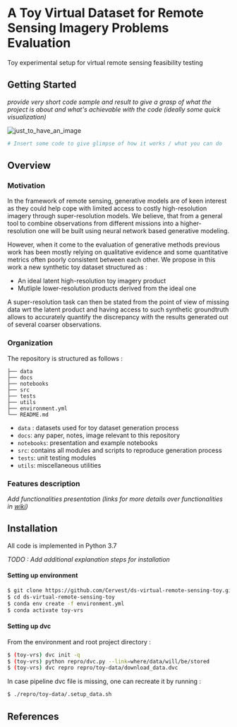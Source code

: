 # A Toy Virtual Dataset for Remote Sensing Imagery Problems Evaluation
Toy experimental setup for virtual remote sensing feasibility testing


## Getting Started

_provide very short code sample and result to give a grasp of what the project is about and what's achievable with the code (ideally some quick visualization)_

![just_to_have_an_image](https://github.com/Cervest/ds-virtual-remote-sensing-toy/blob/master/docs/source/img/mnist_ideal_generation.png)

```python
# Insert some code to give glimpse of how it works / what you can do
```


## Overview

### Motivation

In the framework of remote sensing, generative models are of keen interest as they could help cope with limited access to costly high-resolution imagery through super-resolution models. We believe, that from a general tool to combine observations from different missions into a higher-resolution one will be built using neural network based generative modeling.

However, when it come to the evaluation of generative methods previous work has been mostly relying on qualitative evidence and some quantitative metrics often poorly consistent between each other. We propose in this work a new synthetic toy dataset structured as :

- An ideal latent high-resolution toy imagery product
- Mutliple lower-resolution products derived from the ideal one

A super-resolution task can then be stated from the point of view of missing data wrt the latent product and having access to such synthetic groundtruth allows to accurately quantify the discrepancy with the results generated out of several coarser observations.

### Organization

The repository is structured as follows :

```
├── data
├── docs
├── notebooks
├── src
├── tests
├── utils
├── environment.yml
└── README.md
```
- `data` : datasets used for toy dataset generation process
- `docs`: any paper, notes, image relevant to this repository
- `notebooks`: presentation and example notebooks
- `src`: contains all modules and scripts to reproduce generation process
- `tests`: unit testing modules
- `utils`: miscellaneous utilities

### Features description
_Add functionalities presentation (links for more details over functionalities in [wiki](https://github.com/Cervest/ds-virtual-remote-sensing-toy/wiki))_

## Installation

All code is implemented in Python 3.7

_TODO : Add additional explanation steps for installation_

#### Setting up environment
```bash
$ git clone https://github.com/Cervest/ds-virtual-remote-sensing-toy.git
$ cd ds-virtual-remote-sensing-toy
$ conda env create -f environment.yml
$ conda activate toy-vrs
```

#### Setting up dvc

From the environment and root project directory :

```bash
$ (toy-vrs) dvc init -q
$ (toy-vrs) python repro/dvc.py --link=where/data/will/be/stored
$ (toy-vrs) dvc repro repro/toy-data/download_data.dvc
```

In case pipeline dvc file is missing, one can recreate it by running :

```bash
$ ./repro/toy-data/.setup_data.sh
```


## References
